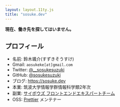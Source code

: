 ```yaml
---
layout: layout.11ty.js
title: "sosuke.dev"
---
```


**現在、働き先を探してはいません。**

## プロフィール

- 名前: 鈴木颯介(すずきそうすけ)
- Gmail: `aosukeke[at]gmail.com`
- Twitter: [@\_\_sosukesuzuki](https://twitter.com/__sosukesuzuki)
- GitHub: [@sosukesuzuki](https://github.com/sosukesuzuki)
- ブログ: https://sosuke.dev
- 本業: 筑波大学情報学群情報科学類2年次
- 副業: [サイボウズ フロントエンドエキスパートチーム](https://blog.cybozu.io/entry/2019/08/05/190000)
- OSS: [Prettier](https://github.com/prettier/prettier) メンテナー
